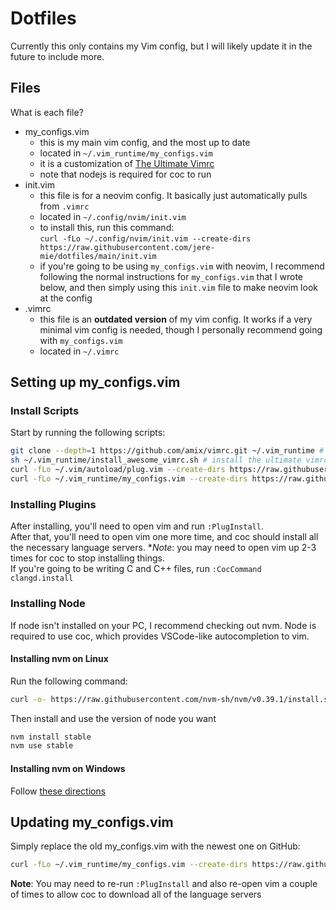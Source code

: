 # Dotfiles

Currently this only contains my Vim config, but I will likely update it in the future to include more.

## Files

What is each file?

- my_configs.vim
  - this is my main vim config, and the most up to date
  - located in `~/.vim_runtime/my_configs.vim`
  - it is a customization of [The Ultimate Vimrc](https://github.com/amix/vimrc.git)
  - note that nodejs is required for coc to run
- init.vim
  - this file is for a neovim config. It basically just automatically pulls from `.vimrc`
  - located in `~/.config/nvim/init.vim`
  - to install this, run this command:  
  `curl -fLo ~/.config/nvim/init.vim --create-dirs https://raw.githubusercontent.com/jere-mie/dotfiles/main/init.vim`
  - if you're going to be using `my_configs.vim` with neovim, I recommend following the normal instructions for `my_configs.vim` that I wrote below, and then simply using this `init.vim` file to make neovim look at the config
- .vimrc
  - this file is an **outdated version** of my vim config. It works if a very minimal vim config is needed, though I personally recommend going with `my_configs.vim`
  - located in `~/.vimrc`

## Setting up my_configs.vim

### Install Scripts

Start by running the following scripts:

```sh
git clone --depth=1 https://github.com/amix/vimrc.git ~/.vim_runtime # download the ultimate vimrc
sh ~/.vim_runtime/install_awesome_vimrc.sh # install the ultimate vimrc
curl -fLo ~/.vim/autoload/plug.vim --create-dirs https://raw.githubusercontent.com/junegunn/vim-plug/master/plug.vim # download vim plug
curl -fLo ~/.vim_runtime/my_configs.vim --create-dirs https://raw.githubusercontent.com/jere-mie/dotfiles/main/my_configs.vim # download my custom vimrc
```

### Installing Plugins

After installing, you'll need to open vim and run `:PlugInstall`.  
After that, you'll need to open vim one more time, and coc should install all the necessary language servers. **Note*: you may need to open vim up 2-3 times for coc to stop installing things.  
If you're going to be writing C and C++ files, run `:CocCommand clangd.install`

### Installing Node

If node isn't installed on your PC, I recommend checking out nvm. Node is required to use coc, which provides VSCode-like autocompletion to vim.

#### Installing nvm on Linux

Run the following command:

```sh
curl -o- https://raw.githubusercontent.com/nvm-sh/nvm/v0.39.1/install.sh | bash
```

Then install and use the version of node you want

```sh
nvm install stable
nvm use stable
```

#### Installing nvm on Windows

Follow [these directions](https://github.com/coreybutler/nvm-windows#installation--upgrades)

## Updating my_configs.vim

Simply replace the old my_configs.vim with the newest one on GitHub:

```sh
curl -fLo ~/.vim_runtime/my_configs.vim --create-dirs https://raw.githubusercontent.com/jere-mie/dotfiles/main/my_configs.vim # download my custom vimrc
```

**Note**: You may need to re-run `:PlugInstall` and also re-open vim a couple of times to allow coc to download all of the language servers